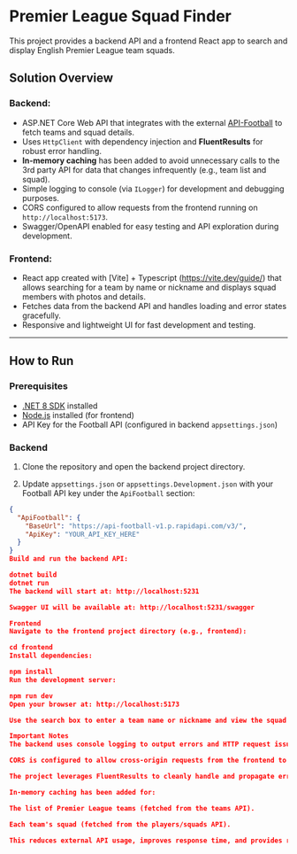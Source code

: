 # Premier League Squad Finder

This project provides a backend API and a frontend React app to search and display English Premier League team squads.

## Solution Overview

### Backend:

- ASP.NET Core Web API that integrates with the external [API-Football](https://www.api-football.com/) to fetch teams and squad details.
- Uses `HttpClient` with dependency injection and **FluentResults** for robust error handling.
- **In-memory caching** has been added to avoid unnecessary calls to the 3rd party API for data that changes infrequently (e.g., team list and squad).
- Simple logging to console (via `ILogger`) for development and debugging purposes.
- CORS configured to allow requests from the frontend running on `http://localhost:5173`.
- Swagger/OpenAPI enabled for easy testing and API exploration during development.

### Frontend:

- React app created with [Vite] + Typescript (https://vite.dev/guide/) that allows searching for a team by name or nickname and displays squad members with photos and details.
- Fetches data from the backend API and handles loading and error states gracefully.
- Responsive and lightweight UI for fast development and testing.

---

## How to Run

### Prerequisites

- [.NET 8 SDK](https://dotnet.microsoft.com/en-us/download) installed
- [Node.js](https://nodejs.org/en) installed (for frontend)
- API Key for the Football API (configured in backend `appsettings.json`)

### Backend

1. Clone the repository and open the backend project directory.

2. Update `appsettings.json` or `appsettings.Development.json` with your Football API key under the `ApiFootball` section:

```json
{
  "ApiFootball": {
    "BaseUrl": "https://api-football-v1.p.rapidapi.com/v3/",
    "ApiKey": "YOUR_API_KEY_HERE"
  }
}
Build and run the backend API:

dotnet build
dotnet run
The backend will start at: http://localhost:5231

Swagger UI will be available at: http://localhost:5231/swagger

Frontend
Navigate to the frontend project directory (e.g., frontend):

cd frontend
Install dependencies:

npm install
Run the development server:

npm run dev
Open your browser at: http://localhost:5173

Use the search box to enter a team name or nickname and view the squad details. There is also dropdown to select season

Important Notes
The backend uses console logging to output errors and HTTP request issues, aiding debugging during development.

CORS is configured to allow cross-origin requests from the frontend to the backend (localhost).

The project leverages FluentResults to cleanly handle and propagate error cases in the backend logic.

In-memory caching has been added for:

The list of Premier League teams (fetched from the teams API).

Each team's squad (fetched from the players/squads API).

This reduces external API usage, improves response time, and provides resiliency if the external service becomes unavailable temporarily. Cache expiration is currently set to 1 hour.

```
